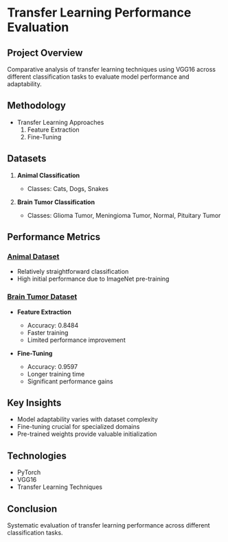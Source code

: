 # Transfer Learning Performance Evaluation

## Project Overview
Comparative analysis of transfer learning techniques using VGG16 across different classification tasks to evaluate model performance and adaptability.

## Methodology
- Transfer Learning Approaches
  1. Feature Extraction
  2. Fine-Tuning

## Datasets
1. **Animal Classification**
   - Classes: Cats, Dogs, Snakes

2. **Brain Tumor Classification**
   - Classes: Glioma Tumor, Meningioma Tumor, Normal, Pituitary Tumor

## Performance Metrics
### [Animal Dataset](https://www.kaggle.com/datasets/borhanitrash/animal-image-classification-dataset)
- Relatively straightforward classification
- High initial performance due to ImageNet pre-training

### [Brain Tumor Dataset](https://www.kaggle.com/datasets/thomasdubail/brain-tumors-256x256)
- **Feature Extraction**
  - Accuracy: 0.8484
  - Faster training
  - Limited performance improvement

- **Fine-Tuning**
  - Accuracy: 0.9597
  - Longer training time
  - Significant performance gains

## Key Insights
- Model adaptability varies with dataset complexity
- Fine-tuning crucial for specialized domains
- Pre-trained weights provide valuable initialization

## Technologies
- PyTorch
- VGG16
- Transfer Learning Techniques

## Conclusion
Systematic evaluation of transfer learning performance across different classification tasks.
